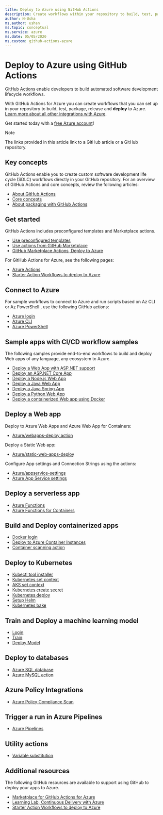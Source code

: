 ```yaml
---
title: Deploy to Azure using GitHub Actions
description: Create workflows within your repository to build, test, package, release and deploy to Azure. 
author: N-Usha 
ms.author: ushan 
ms.topic: conceptual
ms.service: azure 
ms.date: 05/05/2020
ms.custom: github-actions-azure
---
```



# Deploy to Azure using GitHub Actions

[GitHub Actions](https://help.github.com/articles/about-github-actions) enable developers to build automated software development lifecycle workflows.  

With GitHub Actions for Azure you can create workflows that you can set up in your repository to build, test, package, release and **deploy** to Azure. [Learn more about all other integrations with Azure](https://aka.ms/GitHubonAzure).

Get started today with a [free Azure account](https://azure.com/free/open-source)!

> [!NOTE]   
> The links provided in this article link to a GitHub article or a GitHub repository. 

## Key concepts

GitHub Actions enable you to create custom software development life cycle (SDLC) workflows directly in your GitHub repository. For an overview of GitHub Actions and core concepts, review the following articles: 

- [About GitHub Actions](https://help.github.com/actions/getting-started-with-github-actions/about-github-actions)
- [Core concepts ](https://help.github.com/actions/getting-started-with-github-actions/core-concepts-for-github-actions)
- [About packaging with GitHub Actions](https://help.github.com/en/actions/publishing-packages-with-github-actions/about-packaging-with-github-actions)

## Get started 

GitHub Actions includes preconfigured templates and Marketplace actions. 

- [Use preconfigured templates](https://help.github.com/actions/getting-started-with-github-actions/starting-with-preconfigured-workflow-templates)  
- [Use actions from GitHub Marketplace](https://help.github.com/en/actions/getting-started-with-github-actions/using-actions-from-github-marketplace)  
- [GitHub Marketplace Actions, Deploy to Azure](https://github.com/marketplace?type=actions&query=Azure)  
  
For GitHub Actions for Azure, see the following pages: 
   
- [Azure Actions](https://github.com/marketplace?query=Azure&type=actions)  
- [Starter Action Workflows to deploy to Azure](https://github.com/Azure/actions-workflow-samples)


## Connect to Azure

For sample workflows to connect to Azure and run scripts based on Az CLI or Az PowerShell , use the following GitHub actions:  

- [Azure login](https://github.com/Azure/login)  
- [Azure CLI](https://github.com/Azure/CLI)
- [Azure PowerShell](https://github.com/Azure/powershell)


## Sample apps with CI/CD workflow samples 

The following samples provide end-to-end workflows  to build and deploy Web apps of any language, any ecosystem to Azure. 

- [Deploy a Web App with ASP.NET support](https://github.com/Azure-Samples/dotnet-sample)  
- [Deploy an ASP.NET Core App](https://github.com/Azure-Samples/dotnet_core_sample)  
- [Deploy a Node.js Web App](https://github.com/Azure-Samples/node_express_app)  
- [Deploy a Java Web App](https://github.com/Azure-Samples/java-spring-petclinic)  
- [Deploy a Java Spring App](https://github.com/Azure-Samples/Java-application-petstore-ee7)  
- [Deploy a Python Web App](https://github.com/Azure-Samples/pythonSample_thecatsaidno)  
- [Deploy a containerized Web app using Docker](https://github.com/Azure-Samples/Node_express_container)


## Deploy a Web app

Deploy to Azure Web Apps and Azure Web App for Containers:

- [Azure/webapps-deploy action](https://github.com/Azure/webapps-deploy)

Deploy a Static Web app:
- [Azure/static-web-apps-deploy](/azure/static-web-apps/getting-started?tabs=angular)


Configure App settings and Connection Strings using the actions:

- [Azure/appservice-settings](https://github.com/Azure/appservice-settings) 
- [Azure App Service settings](https://github.com/Azure/appservice-settings)  

## Deploy a serverless app

- [Azure Functions](https://github.com/Azure/functions-action)  
- [Azure Functions for Containers](https://github.com/Azure/webapps-container-deploy)  
 
## Build and Deploy containerized apps

- [Docker login](https://github.com/Azure/docker-login)  
- [Deploy to Azure Container Instances](https://github.com/Azure/aci-deploy)
- [Container scanning action](https://github.com/Azure/container-scan)

## Deploy to Kubernetes

- [Kubectl tool installer](https://github.com/Azure/setup-kubectl)  
- [Kubernetes set context](https://github.com/Azure/k8s-set-context)  
- [AKS set context](https://github.com/Azure/aks-set-context)  
- [Kubernetes create secret](https://github.com/Azure/k8s-create-secret)  
- [Kubernetes deploy](https://github.com/Azure/k8s-deploy)  
- [Setup Helm](https://github.com/Azure/setup-helm)  
- [Kubernetes bake](https://github.com/Azure/k8s-bake)  

## Train and Deploy a machine learning model 

- [Login](https://github.com/Azure/aml-workspace) 
- [Train](https://github.com/Azure/aml-run)
- [Deploy Model](https://github.com/Azure/aml-deploy)

## Deploy to databases

- [Azure SQL database](https://github.com/Azure/sql-action)  
- [Azure MySQL action](https://github.com/Azure/mysql-action)  

## Azure Policy Integrations

- [Azure Policy Compliance Scan](https://github.com/Azure/policy-compliance-scan) 

## Trigger a run in Azure Pipelines

- [Azure Pipelines](https://github.com/Azure/pipelines)  
 
## Utility actions

- [Variable substitution](https://github.com/Microsoft/variable-substitution) 


## Additional resources

The following GitHub resources are available to support using GitHub to deploy your apps to Azure.  

- [Marketplace for GitHub Actions for Azure](https://github.com/marketplace?query=Azure&type=actions)
- [Learning Lab, Continuous Delivery with Azure](https://lab.github.com/githubtraining/github-actions:-continuous-delivery-with-azure)
- [Starter Action Workflows to deploy to Azure](https://github.com/Azure/actions-workflow-samples)